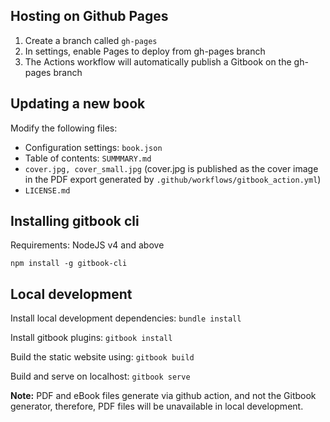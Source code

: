 ## Hosting on Github Pages

1. Create a branch called `gh-pages`
2. In settings, enable Pages to deploy from gh-pages branch
3. The Actions workflow will automatically publish a Gitbook on the gh-pages branch

## Updating a new book

Modify the following files:

- Configuration settings: `book.json`
- Table of contents: `SUMMMARY.md`
- `cover.jpg, cover_small.jpg` (cover.jpg is published as the cover image in the PDF export generated by  `.github/workflows/gitbook_action.yml`)
- `LICENSE.md`

## Installing gitbook cli

Requirements: NodeJS v4 and above

`npm install -g gitbook-cli`

## Local development

Install local development dependencies: `bundle install`

Install gitbook plugins: `gitbook install`

Build the static website using: `gitbook build`

Build and serve on localhost: `gitbook serve`

**Note:** PDF and eBook files generate via github action, and not the Gitbook generator, therefore, PDF files will be unavailable in local development.
